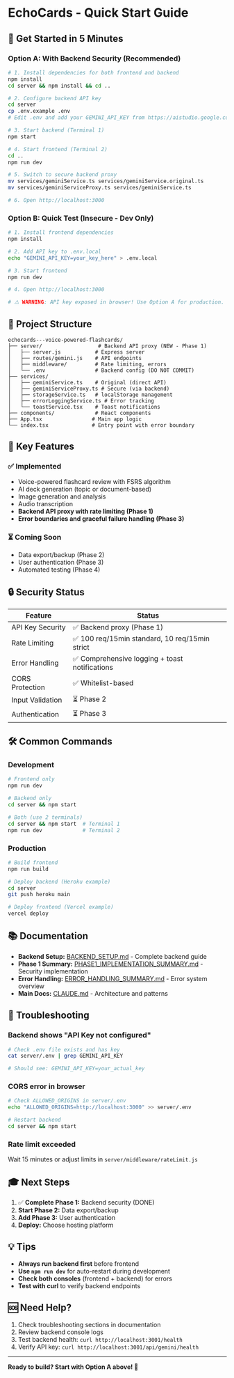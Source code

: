 # EchoCards - Quick Start Guide

## 🚀 Get Started in 5 Minutes

### Option A: With Backend Security (Recommended)

```bash
# 1. Install dependencies for both frontend and backend
npm install
cd server && npm install && cd ..

# 2. Configure backend API key
cd server
cp .env.example .env
# Edit .env and add your GEMINI_API_KEY from https://aistudio.google.com/app/apikey

# 3. Start backend (Terminal 1)
npm start

# 4. Start frontend (Terminal 2)
cd ..
npm run dev

# 5. Switch to secure backend proxy
mv services/geminiService.ts services/geminiService.original.ts
mv services/geminiServiceProxy.ts services/geminiService.ts

# 6. Open http://localhost:3000
```

### Option B: Quick Test (Insecure - Dev Only)

```bash
# 1. Install frontend dependencies
npm install

# 2. Add API key to .env.local
echo "GEMINI_API_KEY=your_key_here" > .env.local

# 3. Start frontend
npm run dev

# 4. Open http://localhost:3000

# ⚠️ WARNING: API key exposed in browser! Use Option A for production.
```

## 📁 Project Structure

```
echocards---voice-powered-flashcards/
├── server/                  # Backend API proxy (NEW - Phase 1)
│   ├── server.js           # Express server
│   ├── routes/gemini.js    # API endpoints
│   ├── middleware/         # Rate limiting, errors
│   └── .env                # Backend config (DO NOT COMMIT)
├── services/
│   ├── geminiService.ts    # Original (direct API)
│   ├── geminiServiceProxy.ts # Secure (via backend)
│   ├── storageService.ts   # localStorage management
│   ├── errorLoggingService.ts # Error tracking
│   └── toastService.tsx    # Toast notifications
├── components/             # React components
├── App.tsx                # Main app logic
└── index.tsx              # Entry point with error boundary
```

## 🎯 Key Features

### ✅ Implemented
- Voice-powered flashcard review with FSRS algorithm
- AI deck generation (topic or document-based)
- Image generation and analysis
- Audio transcription
- **Backend API proxy with rate limiting (Phase 1)**
- **Error boundaries and graceful failure handling (Phase 3)**

### ⏳ Coming Soon
- Data export/backup (Phase 2)
- User authentication (Phase 3)
- Automated testing (Phase 4)

## 🔒 Security Status

| Feature | Status |
|---------|--------|
| API Key Security | ✅ Backend proxy (Phase 1) |
| Rate Limiting | ✅ 100 req/15min standard, 10 req/15min strict |
| Error Handling | ✅ Comprehensive logging + toast notifications |
| CORS Protection | ✅ Whitelist-based |
| Input Validation | ⏳ Phase 2 |
| Authentication | ⏳ Phase 3 |

## 🛠️ Common Commands

### Development
```bash
# Frontend only
npm run dev

# Backend only
cd server && npm start

# Both (use 2 terminals)
cd server && npm start  # Terminal 1
npm run dev             # Terminal 2
```

### Production
```bash
# Build frontend
npm run build

# Deploy backend (Heroku example)
cd server
git push heroku main

# Deploy frontend (Vercel example)
vercel deploy
```

## 📚 Documentation

- **Backend Setup:** [BACKEND_SETUP.md](BACKEND_SETUP.md) - Complete backend guide
- **Phase 1 Summary:** [PHASE1_IMPLEMENTATION_SUMMARY.md](PHASE1_IMPLEMENTATION_SUMMARY.md) - Security implementation
- **Error Handling:** [ERROR_HANDLING_SUMMARY.md](ERROR_HANDLING_SUMMARY.md) - Error system overview
- **Main Docs:** [CLAUDE.md](CLAUDE.md) - Architecture and patterns

## 🐛 Troubleshooting

### Backend shows "API Key not configured"
```bash
# Check .env file exists and has key
cat server/.env | grep GEMINI_API_KEY

# Should see: GEMINI_API_KEY=your_actual_key
```

### CORS error in browser
```bash
# Check ALLOWED_ORIGINS in server/.env
echo "ALLOWED_ORIGINS=http://localhost:3000" >> server/.env

# Restart backend
cd server && npm start
```

### Rate limit exceeded
Wait 15 minutes or adjust limits in `server/middleware/rateLimit.js`

## 🎓 Next Steps

1. ✅ **Complete Phase 1:** Backend security (DONE)
2. **Start Phase 2:** Data export/backup
3. **Add Phase 3:** User authentication
4. **Deploy:** Choose hosting platform

## 💡 Tips

- **Always run backend first** before frontend
- **Use `npm run dev`** for auto-restart during development
- **Check both consoles** (frontend + backend) for errors
- **Test with curl** to verify backend endpoints

## 🆘 Need Help?

1. Check troubleshooting sections in documentation
2. Review backend console logs
3. Test backend health: `curl http://localhost:3001/health`
4. Verify API key: `curl http://localhost:3001/api/gemini/health`

---

**Ready to build? Start with Option A above! 🚀**
